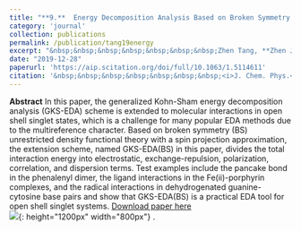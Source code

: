 ```yaml
---
title: "**9.**  Energy Decomposition Analysis Based on Broken Symmetry Unrestricted Density Functional Theory"
category: 'journal'
collection: publications
permalink: /publication/tang19energy
excerpt: "&nbsp;&nbsp;&nbsp;&nbsp;&nbsp;&nbsp;&nbsp;Zhen Tang, **Zhen Jiang**, Hongjiang Chen, Peifeng Su, and Wei Wu"
date: "2019-12-28"
paperurl: 'https://aip.scitation.org/doi/full/10.1063/1.5114611'
citation: '&nbsp;&nbsp;&nbsp;&nbsp;&nbsp;&nbsp;&nbsp;<i>J. Chem. Phys.</i> 151 (24), 244106 (2019)'
---
```

**Abstract** In this paper, the generalized Kohn-Sham energy decomposition analysis (GKS-EDA) scheme is extended to molecular interactions in open shell singlet states, which is a challenge for many popular EDA methods due to the multireference character. Based on broken symmetry (BS) unrestricted density functional theory with a spin projection approximation, the extension scheme, named GKS-EDA(BS) in this paper, divides the total interaction energy into electrostatic, exchange-repulsion, polarization, correlation, and dispersion terms. Test examples include the pancake bond in the phenalenyl dimer, the ligand interactions in the Fe(ii)-porphyrin complexes, and the radical interactions in dehydrogenated guanine-cytosine base pairs and show that GKS-EDA(BS) is a practical EDA tool for open shell singlet systems.
[Download paper here](https://github.com/ZhenJiang16/personal/tree/master/files/tang19energy.pdf)
<br/>![]({{site.baseurl}}/images/tang19energy.jpg){: height="1200px" width="800px"} .
